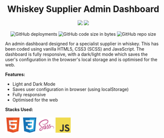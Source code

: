 <div align="center">
  
  <h1>Whiskey Supplier Admin Dashboard</h1>


![](https://api.checklyhq.com/v1/badges/checks/ef5d1fcd-09cf-449a-b04a-c4f0ccbf3e7d?style=for-the-badge&theme=dark) ![](https://api.checklyhq.com/v1/badges/checks/ef5d1fcd-09cf-449a-b04a-c4f0ccbf3e7d?style=for-the-badge&theme=dark&responseTime=true) <br><br> ![GitHub deployments](https://img.shields.io/github/deployments/asbhogal/Whiskey-Supplier-Admin-Dashboard/production?label=DEPLOYMENT%20STATE&style=for-the-badge&labelColor=000) ![GitHub code size in bytes](https://img.shields.io/github/languages/code-size/asbhogal/Whiskey-Supplier-Admin-Dashboard?style=for-the-badge&labelColor=000) ![GitHub repo size](https://img.shields.io/github/repo-size/asbhogal/Whiskey-Supplier-Admin-Dashboard?color=blueviolet&style=for-the-badge&labelColor=000)

</div>

An admin dashboard designed for a specialist supplier in whiskey. This has been coded using vanilla HTML5, CSS3 (SCSS) and JavaScript. The dashboard is fully responsive, with a dark/light mode which saves the user's configuration in the browser's local storage and is optimised for the web.

<strong>Features:</strong><br>
  - Light and Dark Mode
  - Saves user configuration in browser (using localStorage)
  - Fully responsive
  - Optimised for the web

<strong>Stacks Used:</strong><br>
<br>
<a target="_blank" rel="noopener noreferrer" href="https://github.com/devicons/devicon/blob/master/icons/html5/html5-original.svg"><img src="https://github.com/devicons/devicon/raw/master/icons/html5/html5-original.svg" alt="html5" width="50" height="50" style="max-width:100%;"></a>
<a target="_blank" rel="noopener noreferrer" href="https://github.com/devicons/devicon/blob/master/icons/css3/css3-original.svg"><img src="https://github.com/devicons/devicon/raw/master/icons/css3/css3-original.svg" alt="css3" width="50" height="50" style="max-width:100%;"></a>
<a target="_blank" rel="noopener noreferrer" href="https://github.com/devicons/devicon/blob/master/icons/sass/sass-original.svg"><img src="https://github.com/devicons/devicon/blob/master/icons/sass/sass-original.svg" alt="sass" width="50" height="50" style="max-width:100%;"></a>
<a target="_blank" rel="noopener noreferrer" href="https://github.com/devicons/devicon/blob/master/icons/javascript/javascript-original.svg"><img src="https://github.com/devicons/devicon/raw/master/icons/javascript/javascript-original.svg" alt="JavaScript" width="50" height="50" style="max-width:100%;"></a>
